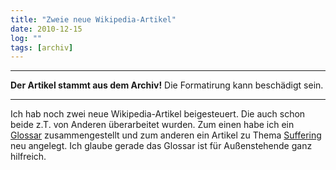 ```yaml
---
title: "Zweie neue Wikipedia-Artikel"
date: 2010-12-15
log: ""
tags: [archiv]
---
```

<hr><b>Der Artikel stammt aus dem Archiv!</b> Die Formatirung kann beschädigt sein.<hr>
Ich hab noch zwei neue Wikipedia-Artikel beigesteuert. Die auch schon beide z.T. von Anderen überarbeitet wurden. Zum einen habe ich ein <a href="http://de.wikipedia.org/wiki/Glossar_Qu%C3%A4kertum">Glossar</a> zusammengestellt und zum anderen ein Artikel  zu Thema <a href="http://de.wikipedia.org/wiki/Meeting_for_Sufferings">Suffering</a> neu angelegt. Ich glaube gerade das Glossar ist für Außenstehende ganz hilfreich.  
